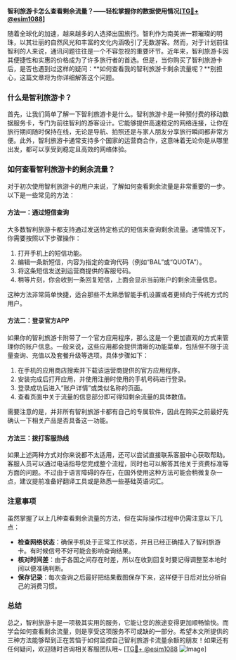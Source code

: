 **智利旅游卡怎么查看剩余流量？——轻松掌握你的数据使用情况[[TG💪+ @esim1088](https://t.me/s/esim1088)]**

随着全球化的加速，越来越多的人选择出国旅行。智利作为南美洲一颗璀璨的明珠，以其壮丽的自然风光和丰富的文化内涵吸引了无数游客。然而，对于计划前往智利的人来说，通讯问题往往是一个不容忽视的重要环节。近年来，智利旅游卡因其便捷性和实惠的价格成为了许多旅行者的首选。但是，当你购买了智利旅游卡后，是否也遇到过这样的疑问：**如何查看我的智利旅游卡剩余流量呢？**别担心，这篇文章将为你详细解答这个问题。

### 什么是智利旅游卡？

首先，让我们简单了解一下智利旅游卡是什么。智利旅游卡是一种预付费的移动数据服务卡，专门为前往智利的游客设计。它能够提供高速稳定的网络连接，让你在旅行期间随时保持在线，无论是导航、拍照还是与家人朋友分享旅行瞬间都非常方便。此外，智利旅游卡通常支持多个国家的运营商合作，这意味着无论你是从哪里出发，都可以享受到稳定且高效的网络体验。

### 如何查看智利旅游卡的剩余流量？

对于初次使用智利旅游卡的用户来说，了解如何查看剩余流量是非常重要的一步。以下是一些常见的方法：

#### 方法一：通过短信查询

大多数智利旅游卡都支持通过发送特定格式的短信来查询剩余流量。通常情况下，你需要按照以下步骤操作：

1. 打开手机上的短信功能。
2. 编辑一条新短信，内容为指定的查询代码（例如“BAL”或“QUOTA”）。
3. 将这条短信发送到运营商提供的客服号码。
4. 稍等片刻，你会收到一条回复短信，上面会显示当前账户的剩余流量信息。

这种方法非常简单快捷，适合那些不太熟悉智能手机设置或者更倾向于传统方式的用户。

#### 方法二：登录官方APP

如果你的智利旅游卡附带了一个官方应用程序，那么这是一个更加直观的方式来管理你的账户信息。一般来说，这些应用都会提供清晰的功能菜单，包括但不限于流量查询、充值以及套餐升级等选项。具体步骤如下：

1. 在手机的应用商店搜索并下载该运营商提供的官方应用程序。
2. 安装完成后打开应用，并使用注册时使用的手机号码进行登录。
3. 登录成功后进入“账户详情”或类似名称的页面。
4. 查看页面中关于流量的信息部分即可得知剩余流量的具体数值。

需要注意的是，并非所有智利旅游卡都有自己的专属软件，因此在购买之前最好先确认一下相关产品是否具备这一功能。

#### 方法三：拨打客服热线

如果上述两种方式对你来说都不太适用，还可以尝试直接联系客服中心获取帮助。客服人员可以通过电话指导您完成整个流程，同时也可以解答其他关于资费标准等方面的问题。不过由于语言障碍的存在，在国外使用这种方法可能会稍微复杂一点，建议提前准备好翻译工具或是熟悉一些基础英语词汇。

### 注意事项

虽然掌握了以上几种查看剩余流量的方法，但在实际操作过程中仍需注意以下几点：

- **检查网络状态**：确保手机处于正常工作状态，并且已经正确插入了智利旅游卡。有时候信号不好可能会影响查询结果。
- **核对时间差**：由于各国之间存在时差，所以在收到回复时要记得调整至本地时间以便准确判断。
- **保存记录**：每次查询之后最好把结果截图保存下来，这样便于日后对比分析自己的消费习惯。

### 总结

总之，智利旅游卡是一项极其实用的服务，它能让您的旅途变得更加顺畅愉快。而学会如何查看剩余流量，则是享受这项服务不可或缺的一部分。希望本文所提供的三种方法能够帮到正在苦恼于如何监控自己智利旅游卡流量余额的朋友！如果还有任何疑问，欢迎随时咨询相关客服团队哦~ [[TG💪+ @esim1088](https://t.me/s/esim1088) ![Image](https://i.postimg.cc/4NQfJmqS/Snipaste-2025-05-13-00-14-12.png)]
